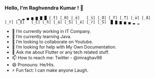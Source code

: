 ### Hello, I'm Raghvendra Kumar ! 👋
          ▁ ▂ ▄ ▅ ▆ ▇ █ [̲̅t] [̲̅H] [̲̅e]   [̲̅s] [̲̅O] [̲̅f] [̲̅T] [̲̅w] [̲̅A] [̲̅r] [̲̅E]   [̲̅C] [̲̅h] [̲̅a] [̲̅S] [̲̅e] [̲̅r] [̲̅S]  █ ▇ ▆ ▅ ▄ ▂ ▁
- 🔭 I’m currently working in IT Company.
- 🌱 I’m currently learning Java.
- 👯 I’m looking to collaborate on Youtube.
- 🤔 I’m looking for help with My Own Documentation.
- 💬 Ask me about Flutter or any tech related stuff.
- 📫 How to reach me: Twitter - @imraghav98
- 😄 Pronouns: He/His.
- ⚡ Fun fact: I can make anyone Laugh.
